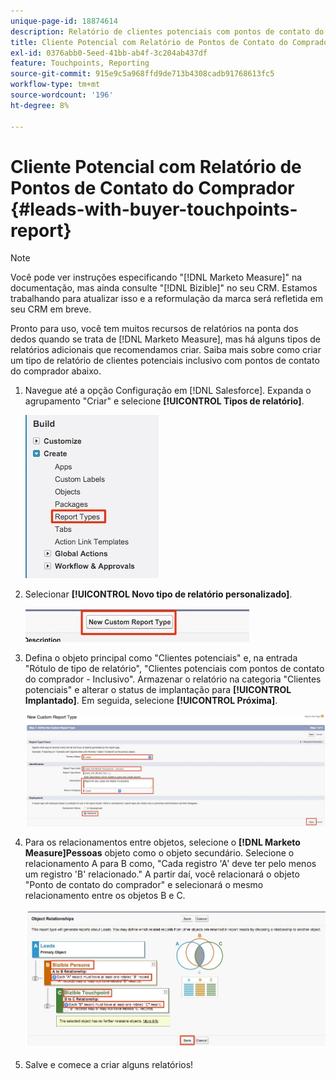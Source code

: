 ```yaml
---
unique-page-id: 18874614
description: Relatório de clientes potenciais com pontos de contato do comprador - [!DNL Marketo Measure]
title: Cliente Potencial com Relatório de Pontos de Contato do Comprador
exl-id: 0376abb0-5eed-41bb-ab4f-3c204ab437df
feature: Touchpoints, Reporting
source-git-commit: 915e9c5a968ffd9de713b4308cadb91768613fc5
workflow-type: tm+mt
source-wordcount: '196'
ht-degree: 8%

---
```


# Cliente Potencial com Relatório de Pontos de Contato do Comprador {#leads-with-buyer-touchpoints-report}

>[!NOTE]
>
>Você pode ver instruções especificando &quot;[!DNL Marketo Measure]&quot; na documentação, mas ainda consulte &quot;[!DNL Bizible]&quot; no seu CRM. Estamos trabalhando para atualizar isso e a reformulação da marca será refletida em seu CRM em breve.

Pronto para uso, você tem muitos recursos de relatórios na ponta dos dedos quando se trata de [!DNL Marketo Measure], mas há alguns tipos de relatórios adicionais que recomendamos criar. Saiba mais sobre como criar um tipo de relatório de clientes potenciais inclusivo com pontos de contato do comprador abaixo.

1. Navegue até a opção Configuração em [!DNL Salesforce]. Expanda o agrupamento &quot;Criar&quot; e selecione **[!UICONTROL Tipos de relatório]**.

   ![](assets/1.jpg)

1. Selecionar **[!UICONTROL Novo tipo de relatório personalizado]**.

   ![](assets/2.jpg)

1. Defina o objeto principal como &quot;Clientes potenciais&quot; e, na entrada &quot;Rótulo de tipo de relatório&quot;, &quot;Clientes potenciais com pontos de contato do comprador - Inclusivo&quot;. Armazenar o relatório na categoria &quot;Clientes potenciais&quot; e alterar o status de implantação para **[!UICONTROL Implantado]**. Em seguida, selecione **[!UICONTROL Próxima]**.

   ![](assets/3.jpg)

1. Para os relacionamentos entre objetos, selecione o **[!DNL Marketo Measure]Pessoas** objeto como o objeto secundário. Selecione o relacionamento A para B como, &quot;Cada registro &#39;A&#39; deve ter pelo menos um registro &#39;B&#39; relacionado.&quot; A partir daí, você relacionará o objeto &quot;Ponto de contato do comprador&quot; e selecionará o mesmo relacionamento entre os objetos B e C.

   ![](assets/4.jpg)

1. Salve e comece a criar alguns relatórios!
